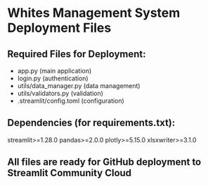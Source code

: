 # Whites Management System Deployment Files

## Required Files for Deployment:
- app.py (main application)
- login.py (authentication)  
- utils/data_manager.py (data management)
- utils/validators.py (validation)
- .streamlit/config.toml (configuration)

## Dependencies (for requirements.txt):
streamlit>=1.28.0
pandas>=2.0.0
plotly>=5.15.0
xlsxwriter>=3.1.0

## All files are ready for GitHub deployment to Streamlit Community Cloud
